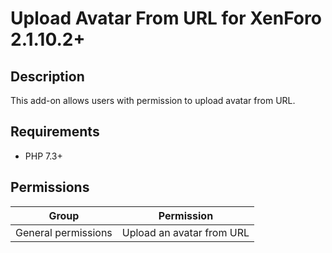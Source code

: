 Upload Avatar From URL for XenForo 2.1.10.2+
============================================

Description
-----------

This add-on allows users with permission to upload avatar from URL.

Requirements
------------

- PHP 7.3+

Permissions
-----------

| Group               | Permission                |
| ------------------- | ------------------------- |
| General permissions | Upload an avatar from URL |